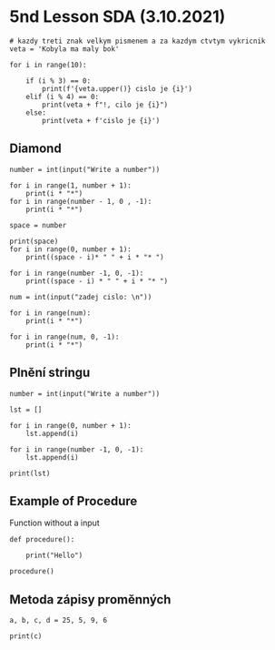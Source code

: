 # 5nd Lesson SDA (3.10.2021)

```Py
# kazdy treti znak velkym pismenem a za kazdym ctvtym vykricnik
veta = 'Kobyla ma maly bok'

for i in range(10):

    if (i % 3) == 0:
        print(f'{veta.upper()} cislo je {i}')
    elif (i % 4) == 0:
        print(veta + f"!, cilo je {i}")
    else:
        print(veta + f'cislo je {i}')

```

## Diamond

```Py
number = int(input("Write a number"))

for i in range(1, number + 1):
    print(i * "*")
for i in range(number - 1, 0 , -1):
    print(i * "*")

space = number

print(space)
for i in range(0, number + 1):
    print((space - i)* " " + i * "* ")

for i in range(number -1, 0, -1):
    print((space - i) * " " + i * "* ")
```

```Py
num = int(input("zadej cislo: \n"))

for i in range(num):
    print(i * "*")

for i in range(num, 0, -1):
    print(i * "*")
```

## Plnění stringu

```Py
number = int(input("Write a number"))

lst = []

for i in range(0, number + 1):
    lst.append(i)

for i in range(number -1, 0, -1):
    lst.append(i)

print(lst)
```

## Example of Procedure

Function without a input
```Py
def procedure():

    print("Hello")

procedure()
```

## Metoda zápisy proměnných

```Py
a, b, c, d = 25, 5, 9, 6

print(c)
```
